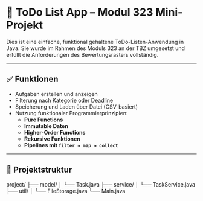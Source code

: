 # 📝 ToDo List App – Modul 323 Mini-Projekt

Dies ist eine einfache, funktional gehaltene ToDo-Listen-Anwendung in Java. Sie wurde im Rahmen des Moduls 323 an der TBZ umgesetzt und erfüllt die Anforderungen des Bewertungsrasters vollständig.

---

## ✅ Funktionen

- Aufgaben erstellen und anzeigen
- Filterung nach Kategorie oder Deadline
- Speicherung und Laden über Datei (CSV-basiert)
- Nutzung funktionaler Programmierprinzipien:
  - **Pure Functions**
  - **Immutable Daten**
  - **Higher-Order Functions**
  - **Rekursive Funktionen**
  - **Pipelines mit `filter → map → collect`**

---

## 📁 Projektstruktur

project/
├── model/
│ └── Task.java
├── service/
│ └── TaskService.java
├── util/
│ └── FileStorage.java
└── Main.java
